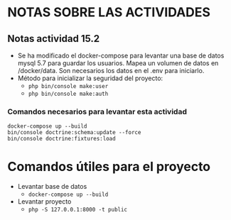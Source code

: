 # NOTAS SOBRE LAS ACTIVIDADES

## Notas actividad 15.2
- Se ha modificado el docker-compose para levantar una base de datos mysql 5.7 para guardar los usuarios. Mapea un volumen de datos en /docker/data. Son necesarios los datos en el .env para iniciarlo.
- Método para inicializar la seguridad del proyecto:
  - `php bin/console make:user`
  - `php bin/console make:auth`

### Comandos necesarios para levantar esta actividad
```
docker-compose up --build
bin/console doctrine:schema:update --force
bin/console doctrine:fixtures:load
```

# Comandos útiles para el proyecto
- Levantar base de datos
  - `docker-compose up --build`
- Levantar proyecto
  - `php -S 127.0.0.1:8000 -t public`